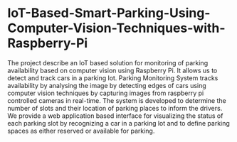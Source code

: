 # IoT-Based-Smart-Parking-Using-Computer-Vision-Techniques-with-Raspberry-Pi
The project describe an IoT based solution for monitoring of parking availability based on computer vision using Raspberry Pi. It allows us to detect and track cars in a parking lot. Parking Monitoring System tracks availability by analysing the image by detecting edges of cars using computer vision techniques by capturing images from raspberry pi controlled cameras in real-time. The system is developed to determine the number of slots and their location of parking places to inform the drivers. We provide a web application based interface for visualizing the status of each parking slot by recognizing a car in a parking lot and to define parking spaces as either reserved or available for parking.
